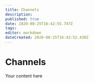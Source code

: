```yaml
---
title: Channels
description: 
published: true
date: 2020-08-25T16:42:55.747Z
tags: 
editor: markdown
dateCreated: 2020-08-25T16:42:52.430Z
---
```


# Channels
Your content here